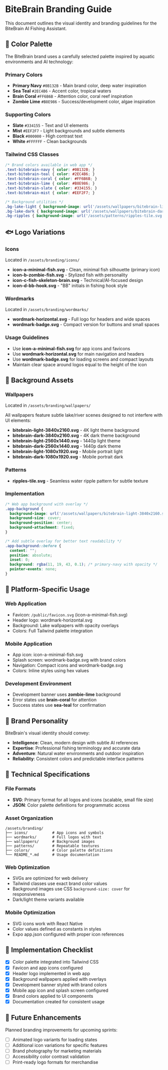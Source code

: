 # BiteBrain Branding Guide

This document outlines the visual identity and branding guidelines for the BiteBrain AI Fishing Assistant.

## 🎨 Color Palette

The BiteBrain brand uses a carefully selected palette inspired by aquatic environments and AI technology:

### Primary Colors
- **Primary Navy** `#0B132B` - Main brand color, deep water inspiration
- **Sea Teal** `#2EC4B6` - Accent color, tropical waters
- **Brain Coral** `#FF6B6B` - Attention color, coral reef inspiration
- **Zombie Lime** `#B8E986` - Success/development color, algae inspiration

### Supporting Colors
- **Slate** `#334155` - Text and UI elements
- **Mist** `#EEF2F7` - Light backgrounds and subtle elements
- **Black** `#000000` - High contrast text
- **White** `#FFFFFF` - Clean backgrounds

### Tailwind CSS Classes
```css
/* Brand colors available in web app */
.text-bitebrain-navy { color: #0B132B; }
.text-bitebrain-teal { color: #2EC4B6; }
.text-bitebrain-coral { color: #FF6B6B; }
.text-bitebrain-lime { color: #B8E986; }
.text-bitebrain-slate { color: #334155; }
.text-bitebrain-mist { color: #EEF2F7; }

/* Background utilities */
.bg-lake-light { background-image: url('/assets/wallpapers/bitebrain-light-3840x2160.svg'); }
.bg-lake-dark { background-image: url('/assets/wallpapers/bitebrain-dark-3840x2160.svg'); }
.bg-ripples { background-image: url('/assets/patterns/ripples-tile.svg'); }
```

## 🐟 Logo Variations

### Icons
Located in `/assets/branding/icons/`

- **icon-a-minimal-fish.svg** - Clean, minimal fish silhouette (primary icon)
- **icon-b-zombie-fish.svg** - Stylized fish with personality
- **icon-c-fish-skeleton-brain.svg** - Technical/AI-focused design
- **icon-d-bb-hook.svg** - "BB" initials in fishing hook style

### Wordmarks
Located in `/assets/branding/wordmarks/`

- **wordmark-horizontal.svg** - Full logo for headers and wide spaces
- **wordmark-badge.svg** - Compact version for buttons and small spaces

### Usage Guidelines
- Use **icon-a-minimal-fish.svg** for app icons and favicons
- Use **wordmark-horizontal.svg** for main navigation and headers
- Use **wordmark-badge.svg** for loading screens and compact layouts
- Maintain clear space around logos equal to the height of the icon

## 🌊 Background Assets

### Wallpapers
Located in `/assets/branding/wallpapers/`

All wallpapers feature subtle lake/river scenes designed to not interfere with UI elements:

- **bitebrain-light-3840x2160.svg** - 4K light theme background
- **bitebrain-dark-3840x2160.svg** - 4K dark theme background
- **bitebrain-light-2560x1440.svg** - 1440p light theme
- **bitebrain-dark-2560x1440.svg** - 1440p dark theme
- **bitebrain-light-1080x1920.svg** - Mobile portrait light
- **bitebrain-dark-1080x1920.svg** - Mobile portrait dark

### Patterns
- **ripples-tile.svg** - Seamless water ripple pattern for subtle texture

### Implementation
```css
/* Web app background with overlay */
.app-background {
  background-image: url('/assets/wallpapers/bitebrain-light-3840x2160.svg');
  background-size: cover;
  background-position: center;
  background-attachment: fixed;
}

/* Add subtle overlay for better text readability */
.app-background::before {
  content: "";
  position: absolute;
  inset: 0;
  background: rgba(11, 19, 43, 0.1); /* primary-navy with opacity */
  pointer-events: none;
}
```

## 📱 Platform-Specific Usage

### Web Application
- Favicon: `/public/favicon.svg` (icon-a-minimal-fish.svg)
- Header logo: wordmark-horizontal.svg
- Background: Lake wallpapers with opacity overlays
- Colors: Full Tailwind palette integration

### Mobile Application
- App icon: icon-a-minimal-fish.svg
- Splash screen: wordmark-badge.svg with brand colors
- Navigation: Compact icons and wordmark-badge.svg
- Colors: Inline styles using hex values

### Development Environment
- Development banner uses **zombie-lime** background
- Error states use **brain-coral** for attention
- Success states use **sea-teal** for confirmation

## 🎯 Brand Personality

BiteBrain's visual identity should convey:
- **Intelligence**: Clean, modern design with subtle AI references
- **Expertise**: Professional fishing terminology and accurate data
- **Adventure**: Natural water environments and outdoor inspiration
- **Reliability**: Consistent colors and predictable interface patterns

## 📐 Technical Specifications

### File Formats
- **SVG**: Primary format for all logos and icons (scalable, small file size)
- **JSON**: Color palette definitions for programmatic access

### Asset Organization
```
/assets/branding/
├── icons/           # App icons and symbols
├── wordmarks/       # Full logos with text
├── wallpapers/      # Background images
├── patterns/        # Repeatable textures
├── colors/          # Color palette definitions
└── README_*.md      # Usage documentation
```

### Web Optimization
- SVGs are optimized for web delivery
- Tailwind classes use exact brand color values
- Background images use CSS `background-size: cover` for responsiveness
- Dark/light theme variants available

### Mobile Optimization
- SVG icons work with React Native
- Color values defined as constants in styles
- Expo app.json configured with proper icon references

## 🚀 Implementation Checklist

- [x] Color palette integrated into Tailwind CSS
- [x] Favicon and app icons configured
- [x] Header logo implemented in web app
- [x] Background wallpapers applied with overlays
- [x] Development banner styled with brand colors
- [x] Mobile app icon and splash screen configured
- [x] Brand colors applied to UI components
- [x] Documentation created for consistent usage

## 🔄 Future Enhancements

Planned branding improvements for upcoming sprints:
- [ ] Animated logo variants for loading states
- [ ] Additional icon variations for specific features
- [ ] Brand photography for marketing materials
- [ ] Accessibility color contrast validation
- [ ] Print-ready logo formats for merchandise
